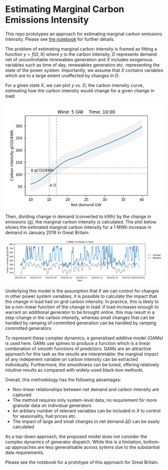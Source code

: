 # Estimating Marginal Carbon Emissions Intensity 

This repo prototypes an approach for estimating marginal carbon emissions intensity. Please see [the notebook](https://github.com/pwdemars/marginal_carbon_intensity/blob/main/gams.ipynb) for further details.

The problem of estimating marginal carbon intensity is framed as fitting a function $y = f(D, X)$ where $y$ is the carbon intensity, $D$ represents demand net of uncontrollable renewables generation and $X$ includes exogenous variables such as time of day, renewables generation etc. representing the state of the power system. Importantly, we assume that $X$ contains variables which are to a large extent unaffected by changes in $D$. 

For a given state $X$, we can plot $y$ vs. $D$, the carbon intensity curve, estimating how the carbon intensity would change for a given change in load: 

![Carbon intensity curve](https://raw.githubusercontent.com/pwdemars/marginal_carbon_intensity/main/img/example_curve.png)

Then, dividing change in demand (converted to kWh) by the change in emissions (g), the marginal carbon intensity is calculated. The plot below shows the estimated marginal carbon intensity for a 1 MWh increase in demand in January 2019 in Great Britain:

![Marginal carbon intensity time series](https://raw.githubusercontent.com/pwdemars/marginal_carbon_intensity/main/img/marginal_carbon_intensity.png)

Underlying this model is the assumption that if we can control for changes in other power system variables, it is possible to calculate the impact that the change in load had on grid carbon intensity. In practice, this is likely to be a non-linear function of the change in load: if load increases enough to warrant an additional generator to be brought online, this may result in a step-change in the carbon intensity, whereas small changes that can be handled by ramping of committed generation can be handled by ramping committed generators. 

To represent these complex dynamics, a generalised additive model (GAMs) is used here. GAMs use splines to produce a function which is a linear combination of smooth functions of predictors. GAMs are an attractive approach for this task as the results are interpretable: the marginal impact of any indepenent variable on carbon intensity can be extracted individually. Furthermore, the smoothness can be tuned, offering relatively intuitive results as compared with widely-used black-box methods. 

Overall, this methodology has the following advantages: 

- Non-linear relationships between net demand and carbon intensity are captured
- The method requires only system-level data; no requirement for more granular data on individual generators
- An arbitary number of relevant variables can be included in $X$ to control for seasonality, fuel prices etc.
- The impact of large and small changes in net demand $\Delta D$ can be easily calculated

As a top-down approach, the proposed model does not consider the complex dynamics of generator dispatch. While this is a limitation, bottom-up approaches are less generalisable across sytems due to the substantial data requirements. 

Please see the notebook for a prototype of this approach for Great Britain.



